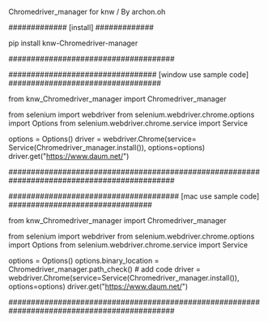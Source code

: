 Chromedriver_manager for knw / By archon.oh


############# [install] #############

pip install knw-Chromedriver-manager

#####################################


################################# [window use sample code] ##################################

from knw_Chromedriver_manager import Chromedriver_manager

from selenium import webdriver
from selenium.webdriver.chrome.options import Options
from selenium.webdriver.chrome.service import Service

options = Options()
driver = webdriver.Chrome(service= Service(Chromedriver_manager.install()), options=options)
driver.get("https://www.daum.net/")

#############################################################################################


###################################### [mac use sample code] ################################

from knw_Chromedriver_manager import Chromedriver_manager

from selenium import webdriver
from selenium.webdriver.chrome.options import Options
from selenium.webdriver.chrome.service import Service

options = Options()
options.binary_location = Chromedriver_manager.path_check() # add code
driver = webdriver.Chrome(service=Service(Chromedriver_manager.install()), options=options)
driver.get("https://www.daum.net/")

#############################################################################################
